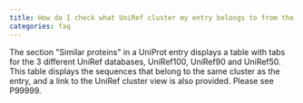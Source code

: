 ```yaml
---
title: How do I check what UniRef cluster my entry belongs to from the UniProtKB entry page?
categories: faq
---
```


The section "Similar proteins" in a UniProt entry displays a table with tabs for the 3 different UniRef databases, UniRef100, UniRef90 and UniRef50. This table displays the sequences that belong to the same cluster as the entry, and a link to the UniRef cluster view is also provided. Please see P99999.